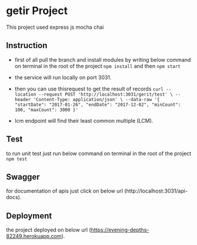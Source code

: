 # getir Project

This project used express js mocha chai

## Instruction
* first of all pull the branch and install modules by writing below command on terminal in the root of the project
`npm install`
and then 
`npm start`
* the service will run locally on port 3031.
* then you can use thisrequest to get the result of records
`curl --location --request POST 'http://localhost:3031/gerit/test' \
--header 'Content-Type: application/json' \
--data-raw '{
    "startDate": "2017-01-26",
    "endDate": "2017-12-02",
    "minCount": 100,
    "maxCount": 3000
}'`

* lcm endpoint will find their least common multiple (LCM).

## Test
to run unit test just run below command on terminal in the root of the project
`npm test`

## Swagger 
for documentation of apis just click on below url 
(http://localhost:3031/api-docs).

## Deployment 
the project deployed on below url 
(https://evening-depths-82249.herokuapp.com).
